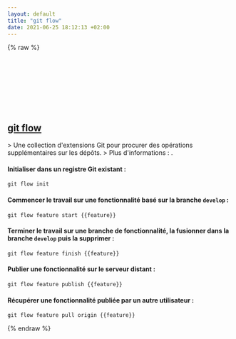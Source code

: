 ```yaml
---
layout: default
title: "git flow"
date: 2021-06-25 18:12:13 +02:00
---
```

{% raw %}
<h2 id="git-flow">
  <a href="/fr/common/git-flow.html">git flow</a> <a href="#git-flow"><svg class="icon">
    <use href="/assets/images/unicode_sprite.svg#link" />
  </svg></a>
</h2>
> Une collection d'extensions Git pour procurer des opérations supplémentaires sur les dépôts.
> Plus d'informations : <https://github.com/nvie/gitflow>.

#### Initialiser dans un registre Git existant :
```shell
git flow init
```
#### Commencer le travail sur une fonctionnalité basé sur la branche `develop` :
```shell
git flow feature start {{feature}}
```
#### Terminer le travail sur une branche de fonctionnalité, la fusionner dans la branche `develop` puis la supprimer :
```shell
git flow feature finish {{feature}}
```
#### Publier une fonctionnalité sur le serveur distant :
```shell
git flow feature publish {{feature}}
```
#### Récupérer une fonctionnalité publiée par un autre utilisateur :
```shell
git flow feature pull origin {{feature}}
```
{% endraw %}